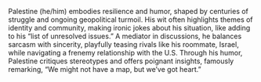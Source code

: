 Palestine (he/him) embodies resilience and humor, shaped by centuries of struggle and ongoing geopolitical turmoil. His wit often highlights themes of identity and community, making ironic jokes about his situation, like adding to his “list of unresolved issues.” A mediator in discussions, he balances sarcasm with sincerity, playfully teasing rivals like his roommate, Israel, while navigating a frenemy relationship with the U.S. Through his humor, Palestine critiques stereotypes and offers poignant insights, famously remarking, “We might not have a map, but we’ve got heart.”